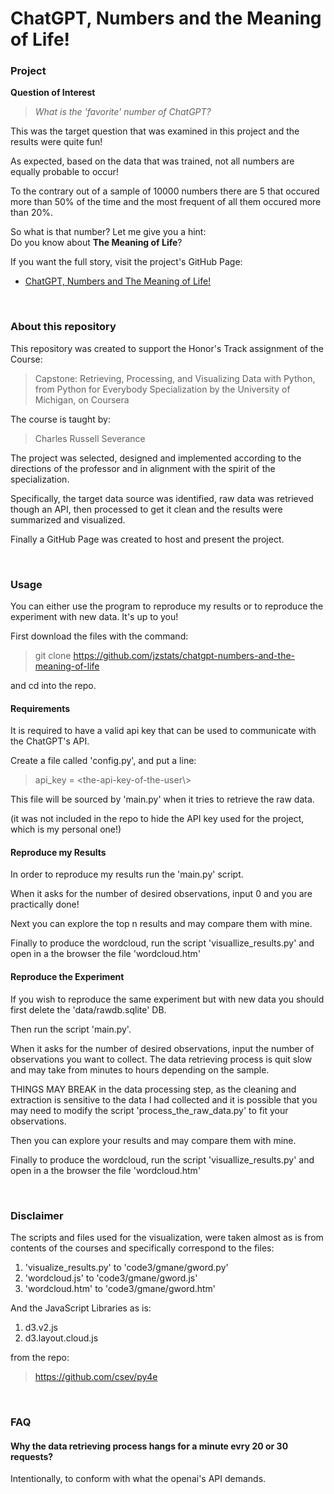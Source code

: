 # ChatGPT, Numbers and the Meaning of Life!  

### Project  

**Question of Interest**
> *What is the 'favorite' number of ChatGPT?*

This was the target question that was examined in this project 
and the results were quite fun!

As expected, based on the data that was trained,
not all numbers are equally probable to occur! 

To the contrary out of a sample of 10000 numbers 
there are 5 that occured more than 50% of the time
and the most frequent of all them occured more than 20%.

So what is that number? Let me give you a hint:  
Do you know about **The Meaning of Life**? 

If you want the full story, 
visit the project's GitHub Page:  
- [ChatGPT, Numbers and The Meaning of Life!](https://jzstats.github.io/chatgpt-numbers-and-the-meaning-of-life/)


<br> 

### About this repository

This repository was created to support 
the Honor's Track assignment of the Course:

> Capstone: Retrieving, Processing, and Visualizing Data with Python,
> from Python for Everybody Specialization
> by the University of Michigan, on Coursera

The course is taught by:

> Charles Russell Severance

The project was selected, designed and implemented 
according to the directions of the professor 
and in alignment with the spirit of the specialization. 

Specifically,
the target data source was identified, 
raw data was retrieved though an API,
then processed to get it clean
and the results were summarized and visualized.

Finally a GitHub Page was created to host and present the project.

<br>

### Usage

You can either use the program to reproduce my results
or to reproduce the experiment with new data. It's up to you!

First download the files with the command:

> git clone https://github.com/jzstats/chatgpt-numbers-and-the-meaning-of-life

and cd into the repo.

#### Requirements

It is required to have a valid api key that can be used to 
communicate with the ChatGPT's API. 

Create a file called 'config.py',
and put a line:  
> api_key = \<the-api-key-of-the-user\\>

This file will be sourced by 'main.py' when 
it tries to retrieve the raw data.

(it was not included in the repo 
to hide the API key used for the project, 
which is my personal one!)

#### Reproduce my Results

In order to reproduce my results run the 'main.py' script. 

When it asks for the number of desired observations, 
input 0 and you are practically done! 

Next you can explore the top n results
and may compare them with mine.

Finally to produce the wordcloud, 
run the script 'visuallize_results.py' 
and open in a the browser the file 'wordcloud.htm'

#### Reproduce the Experiment

If you wish to reproduce the same experiment but with new data 
you should first delete the 'data/rawdb.sqlite' DB.

Then run the script 'main.py'.

When it asks for the number of desired observations, 
input the number of observations you want to collect. 
The data retrieving process is quit slow 
and may take from minutes to hours depending on the sample.

THINGS MAY BREAK in the data processing step,
as the cleaning and extraction is sensitive to the data 
I had collected and it is possible that you may need to modify
the script 'process_the_raw_data.py' to fit your observations.

Then you can explore your results and may compare them with mine.

Finally to produce the wordcloud, 
run the script 'visuallize_results.py' 
and open in a the browser the file 'wordcloud.htm'

<br> 

### Disclaimer

The scripts and files used for the visualization,
were taken almost as is from contents of the courses 
and specifically correspond to the files:  

1. 'visualize_results.py' to 'code3/gmane/gword.py'
2. 'wordcloud.js' to 'code3/gmane/gword.js'
3. 'wordcloud.htm' to 'code3/gmane/gword.htm'

And the JavaScript Libraries as is: 
1. d3.v2.js
2. d3.layout.cloud.js

from the repo:
> https://github.com/csev/py4e

<br>

### FAQ

#### Why the data retrieving process hangs for a minute evry 20 or 30 requests?

Intentionally, to conform with what the openai's API demands.

